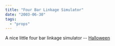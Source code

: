 ```yaml
---
title: "Four Bar Linkage Simulator"
date: "2003-06-30"
tags: 
  - "props"
---
```


A nice little four bar linkage simulator -- [Halloween](http://www.boopack.com/halloween.html "Halloween")
